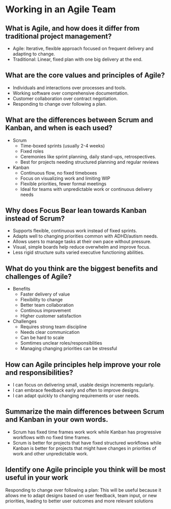 # Working in an Agile Team

## What is Agile, and how does it differ from traditional project management?
- Agile: Iterative, flexible approach focused on frequent delivery and adapting to change.
- Traditional: Linear, fixed plan with one big delivery at the end.

## What are the core values and principles of Agile?
- Individuals and interactions over processes and tools.
- Working software over comprehensive documentation.
- Customer collaboration over contract negotiation.
- Responding to change over following a plan.

## What are the differences between Scrum and Kanban, and when is each used?
- Scrum
  - Time-boxed sprints (usually 2-4 weeks)
  - Fixed roles
  - Ceremonies like sprint planning, daily stand-ups, retrospectives.
  - Best for projects needing structured planning and regular reviews
- Kanban
  - Continuous flow, no fixed timeboxes
  - Focus on visualizing work and limiting WIP
  - Flexible priorities, fewer formal meetings
  - Ideal for teams with unpredictable work or continuous delivery needs

## Why does Focus Bear lean towards Kanban instead of Scrum?
- Supports flexible, continuous work instead of fixed sprints.
- Adapts well to changing priorities common with ADHD/autism needs.
- Allows users to manage tasks at their own pace without pressure.
- Visual, simple boards help reduce overwhelm and improve focus.
- Less rigid structure suits varied executive functioning abilities.

## What do you think are the biggest benefits and challenges of Agile?
- Benefits
  - Faster delivery of value
  - Flexibility to change
  - Better team collaboration
  - Continous improvement
  - Higher customer satisfaction
- Challenges
  - Requires strong team discipline
  - Needs clear communication
  - Can be hard to scale
  - Somtimes unclear roles/responsiblities
  - Managing changing priorities can be stressful

## How can Agile principles help improve your role and responsibilities?
- I can focus on delivering small, usable design increments regularly.
- I can embrace feedback early and often to improve designs.
- I can adapt quickly to changing requirements or user needs.

## Summarize the main differences between Scrum and Kanban in your own words.
- Scrum has fixed time frames work work while Kanban has progressive workflows with no fixed time frames.
- Scrum is better for projects that have fixed structured workflows while Kanban is better for projects that might have changes in priorities of work and other unpredictable work.

## Identify one Agile principle you think will be most useful in your work
Responding to change over following a plan: 
This will be useful because it allows me to adapt designs based on user feedback, team input, or new priorities, leading to better user outcomes and more relevant solutions